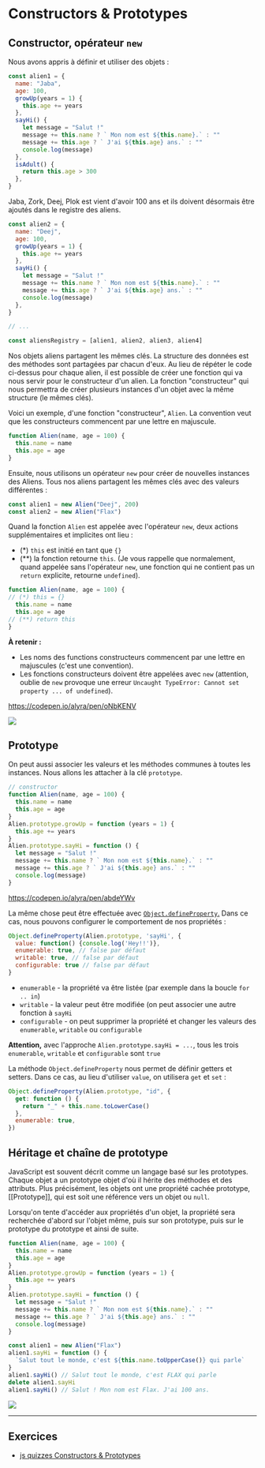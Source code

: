 # Constructors & Prototypes

## Constructor, opérateur `new`

Nous avons appris à définir et utiliser des objets :

```javascript
const alien1 = {
  name: "Jaba",
  age: 100,
  growUp(years = 1) {
    this.age += years
  },
  sayHi() {
    let message = "Salut !"
    message += this.name ? ` Mon nom est ${this.name}.` : ""
    message += this.age ? ` J'ai ${this.age} ans.` : ""
    console.log(message)
  },
  isAdult() {
    return this.age > 300
  },
}
```

Jaba, Zork, Deej, Plok est vient d'avoir 100 ans et ils doivent désormais être ajoutés dans le registre des aliens.

```javascript
const alien2 = {
  name: "Deej",
  age: 100,
  growUp(years = 1) {
    this.age += years
  },
  sayHi() {
    let message = "Salut !"
    message += this.name ? ` Mon nom est ${this.name}.` : ""
    message += this.age ? ` J'ai ${this.age} ans.` : ""
    console.log(message)
  },
}

// ...

const aliensRegistry = [alien1, alien2, alien3, alien4]
```

Nos objets aliens partagent les mêmes clés. La structure des données est des méthodes sont partagées par chacun d'eux. Au lieu de répéter le code ci-dessus pour chaque alien, il est possible de créer une fonction qui va nous servir pour le constructeur d'un alien.
La fonction "constructeur" qui nous permettra de créer plusieurs instances d'un objet avec la même structure (le mêmes clés). 

Voici un exemple, d'une fonction "constructeur", `Alien`. La convention veut que les constructeurs commencent par une lettre en majuscule.

```javascript
function Alien(name, age = 100) {
  this.name = name
  this.age = age
}
```

Ensuite, nous utilisons un opérateur `new` pour créer de nouvelles instances des Aliens. Tous nos aliens partagent les mêmes clés avec des valeurs différentes :

```javascript
const alien1 = new Alien("Deej", 200)
const alien2 = new Alien("Flax")
```

Quand la fonction `Alien` est appelée avec l'opérateur `new`, deux actions supplémentaires et implicites ont lieu :

- (\*) `this` est initié en tant que `{}`
- (\*\*) la fonction retourne `this`. (Je vous rappelle que normalement, quand appelée sans l'opérateur `new`, une fonction qui ne contient pas un `return` explicite, retourne `undefined`).

```javascript
function Alien(name, age = 100) {
// (*) this = {}
  this.name = name
  this.age = age
// (**) return this
}
```

**À retenir :**

- Les noms des functions constructeurs commencent par une lettre en majuscules (c'est une convention).
- Les fonctions constructeurs doivent être appelées avec `new` (attention, oublie de `new` provoque une erreur `Uncaught TypeError: Cannot set property ... of undefined`).

https://codepen.io/alyra/pen/oNbKENV


![](https://assets.codepen.io/4515922/proto.png)

## Prototype

On peut aussi associer les valeurs et les méthodes communes à toutes les instances. Nous allons les attacher à la clé `prototype`.

```javascript
// constructor
function Alien(name, age = 100) {
  this.name = name
  this.age = age
}
Alien.prototype.growUp = function (years = 1) {
  this.age += years
}
Alien.prototype.sayHi = function () {
  let message = "Salut !"
  message += this.name ? ` Mon nom est ${this.name}.` : ""
  message += this.age ? ` J'ai ${this.age} ans.` : ""
  console.log(message)
}
```

https://codepen.io/alyra/pen/abdeYWv

La même chose peut être effectuée avec [`Object.defineProperty`.](https://developer.mozilla.org/fr/docs/Web/JavaScript/Reference/Objets_globaux/Object/defineProperty) Dans ce cas, nous pouvons configurer le comportement de nos propriétés : 

```javascript
Object.defineProperty(Alien.prototype, 'sayHi', {
  value: function() {console.log('Hey!!')},
  enumerable: true, // false par défaut
  writable: true, // false par défaut
  configurable: true // false par défaut
}
```

- `enumerable` - la propriété va être listée (par exemple dans la boucle `for .. in`)
- `writable` - la valeur peut être modifiée (on peut associer une autre fonction à `sayHi`
- `configurable` - on peut supprimer la propriété et changer les valeurs des `enumerable`, `writable` ou `configurable`

**Attention,** avec l'approche `Alien.prototype.sayHi = ...`, tous les trois `enumerable`, `writable` et `configurable` sont `true`

La méthode `Object.defineProperty` nous permet de définir getters et setters. Dans ce cas, au lieu d'utiliser `value`, on utilisera `get` et `set` :

```javascript
Object.defineProperty(Alien.prototype, "id", {
  get: function () {
    return "_" + this.name.toLowerCase()
  },
  enumerable: true,
})
```

## Héritage et chaîne de prototype

JavaScript est souvent décrit comme un langage basé sur les prototypes. Chaque objet a un prototype objet d'où il hérite des méthodes et des attributs. Plus précisément, les objets ont une propriété cachée prototype, [[Prototype]], qui est soit une référence vers un objet ou `null`.

Lorsqu'on tente d'accéder aux propriétés d'un objet, la propriété sera recherchée d'abord sur l'objet même, puis sur son prototype, puis sur le prototype du prototype et ainsi de suite.

```javascript
function Alien(name, age = 100) {
  this.name = name
  this.age = age
}
Alien.prototype.growUp = function (years = 1) {
  this.age += years
}
Alien.prototype.sayHi = function () {
  let message = "Salut !"
  message += this.name ? ` Mon nom est ${this.name}.` : ""
  message += this.age ? ` J'ai ${this.age} ans.` : ""
  console.log(message)
}

const alien1 = new Alien("Flax")
alien1.sayHi = function () {
  `Salut tout le monde, c'est ${this.name.toUpperCase()} qui parle`
}
alien1.sayHi() // Salut tout le monde, c'est FLAX qui parle
delete alien1.sayHi
alien1.sayHi() // Salut ! Mon nom est Flax. J'ai 100 ans.
```

![](https://assets.codepen.io/4515922/heritage.png)

---

## Exercices

- [js quizzes Constructors & Prototypes](https://javascript-quizzes.netlify.app/object-constructor)
